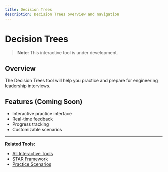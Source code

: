 ```yaml
---
title: Decision Trees
description: Decision Trees overview and navigation
---
```


# Decision Trees

> **Note**: This interactive tool is under development.

## Overview

The Decision Trees tool will help you practice and prepare for engineering leadership interviews.

## Features (Coming Soon)

- Interactive practice interface
- Real-time feedback
- Progress tracking
- Customizable scenarios

---

**Related Tools:**
- [All Interactive Tools](../../../../../engineering-leadership/level-4-interview-execution/tools/interactive/index.md)
- [STAR Framework](../../../../../engineering-leadership/level-4-interview-execution/tools/star-framework/index.md)
- [Practice Scenarios](../../../../../engineering-leadership/practice-scenarios/index.md)
